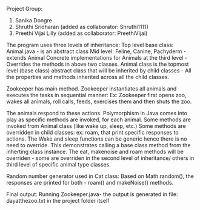 Project Group: 

1) Sanika Dongre
2) Shruthi Sridharan (added as collaborator: Shruthi1111)
3) Preethi Vijai Lilly (added as collaborator: PreethiVijai)

The program uses three levels of inheritance: 
Top level base class: Animal.java - is an abstract class
Mid level: Feline, Canine, Pachyderm - extends Animal 
Concrete implementations for Animals at the third level - Overrides the methods in above two classes. 
Animal class is the topmost level (base class) abstract class that will  be inherited by child classes - All the properties and methods inherited across all the child classes.

Zookeeper has main method. Zookeeper instantiates all animals and executes the tasks in sequential manner: 
Ex: Zookeeper first opens zoo, wakes all animals, roll calls, feeds, exercises them and then shuts the zoo. 

The animals respond to these actions. Polymorphism in Java comes into play as specific methods are invoked, for each animal. 
Some methods are invoked from Animal class (like wake up, sleep, etc.)
Some methods are overridden in child classes: ex: roam, that print specific responses to actions.
The Wake and sleep functions can be generic hence there is no need to override. This demonstrates calling a base class method from the inherting class instance. The eat, makenoise and roam methods will be overriden - some are overriden in the second level of inheritance/ others in third level of specific animal type classes. 

Random number generator used in Cat class: 
Based on Math.random(), the responses are printed for both - roam() and makeNoise() methods. 

Final output: 
Running Zookeeper.java- the output is generated in file: dayatthezoo.txt in the project folder itself
